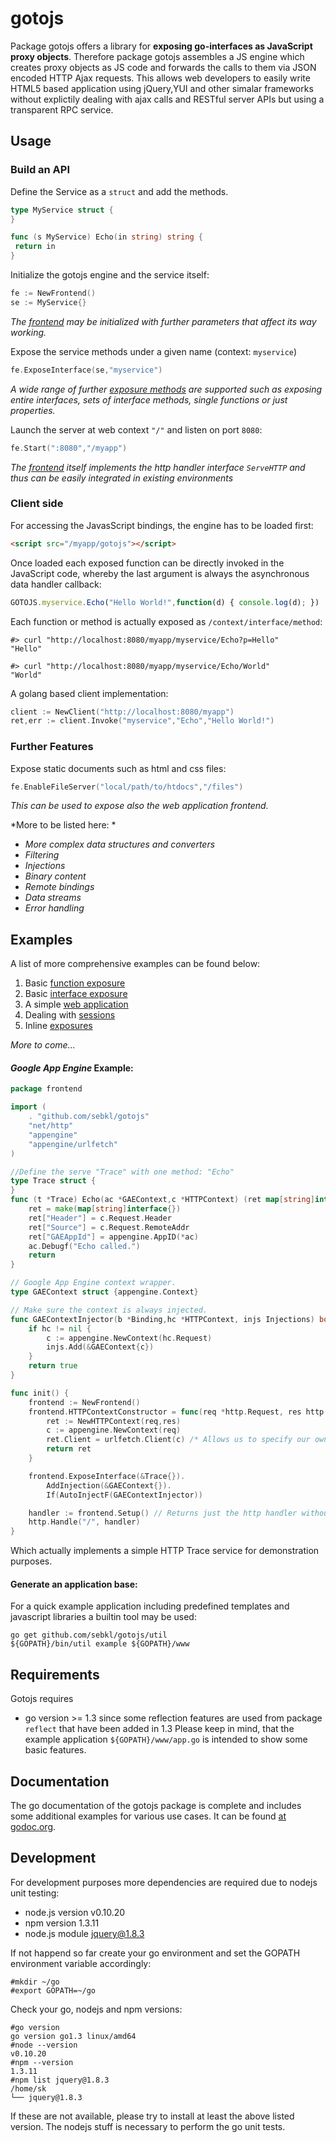 # gotojs
Package gotojs offers a library for **exposing go-interfaces as JavaScript proxy objects**.
Therefore package gotojs assembles a JS engine which creates proxy objects as JS code and forwards the calls to them via JSON encoded HTTP Ajax requests. This allows web developers to easily write HTML5 based application using jQuery,YUI and other simalar frameworks without explictily dealing with ajax calls and RESTful server APIs but using a transparent RPC service.

## Usage
### Build an API

Define the Service as a ``struct`` and add the methods.
```go
type MyService struct {
}

func (s MyService) Echo(in string) string {
 return in
}
```

Initialize the gotojs engine and the service itself:
```go
fe := NewFrontend()
se := MyService{}
```
*The [frontend](http://godoc.org/github.com/sebkl/gotojs#Frontend) may be initialized with further parameters that affect its way working.*

Expose the service methods under a given name (context: `myservice`)
```go
fe.ExposeInterface(se,"myservice")
```
*A wide range of further [exposure methods](http://godoc.org/github.com/sebkl/gotojs#Frontend) are supported such as exposing entire interfaces, sets of interface methods, single functions or just properties.*

Launch the server at web context `"/"` and listen on port `8080`:
```go
fe.Start(":8080","/myapp")
```
*The [frontend](http://godoc.org/github.com/sebkl/gotojs#Frontend) itself implements the http handler interface `ServeHTTP` and thus can be easily integrated in existing environments*

### Client side
For accessing the JavasScript bindings, the engine has to be loaded first:
```html
<script src="/myapp/gotojs"></script>
```
Once loaded each exposed function can be directly invoked in the JavaScript code, whereby the last argument is always the asynchronous data handler callback:
```javascript
GOTOJS.myservice.Echo("Hello World!",function(d) { console.log(d); })
```

Each function or method is actually exposed as `/context/interface/method`:
```
#> curl "http://localhost:8080/myapp/myservice/Echo?p=Hello"
"Hello"

#> curl "http://localhost:8080/myapp/myservice/Echo/World"
"World"
```

A golang based client implementation:
```go
client := NewClient("http://localhost:8080/myapp")
ret,err := client.Invoke("myservice","Echo","Hello World!")
```

### Further Features
Expose static documents such as html and css files:
```go
fe.EnableFileServer("local/path/to/htdocs","/files")
```
*This can be used to expose also the web application frontend.*


*More to be listed here: *
* *More complex data structures and converters*
* *Filtering*
* *Injections*
* *Binary content*
* *Remote bindings*
* *Data streams*
* *Error handling*


## Examples

A list of more comprehensive examples can be found below:

1. Basic [function exposure](https://github.com/sebkl/gotojs/blob/master/example_test.go)
2. Basic [interface exposure](https://github.com/sebkl/gotojs/blob/master/example_interface_test.go)
3. A simple [web application](https://github.com/sebkl/gotojs/blob/master/example_fileserver_test.go)
4. Dealing with [sessions](https://github.com/sebkl/gotojs/blob/master/example_sessions_test.go)
4. Inline [exposures](https://github.com/sebkl/gotojs/blob/master/example_static_test.go)

*More to come...*

#### *Google App Engine* Example:
```go
package frontend

import (
	. "github.com/sebkl/gotojs"
	"net/http"
	"appengine"
	"appengine/urlfetch"
)

//Define the serve "Trace" with one method: "Echo"
type Trace struct {
}
func (t *Trace) Echo(ac *GAEContext,c *HTTPContext) (ret map[string]interface{}) {
	ret = make(map[string]interface{})
	ret["Header"] = c.Request.Header
	ret["Source"] = c.Request.RemoteAddr
	ret["GAEAppId"] = appengine.AppID(*ac)
	ac.Debugf("Echo called.")
	return
}

// Google App Engine context wrapper.
type GAEContext struct {appengine.Context}

// Make sure the context is always injected.
func GAEContextInjector(b *Binding,hc *HTTPContext, injs Injections) bool {
	if hc != nil {
		c := appengine.NewContext(hc.Request)
		injs.Add(&GAEContext{c})
	}
	return true
}

func init() {
	frontend := NewFrontend()
	frontend.HTTPContextConstructor = func(req *http.Request, res http.ResponseWriter) *HTTPContext {
		ret := NewHTTPContext(req,res)
		c := appengine.NewContext(req)
		ret.Client = urlfetch.Client(c) /* Allows us to specify our own http.Client impl. */
		return ret
	}

	frontend.ExposeInterface(&Trace{}).
		AddInjection(&GAEContext{}).
		If(AutoInjectF(GAEContextInjector))

	handler := frontend.Setup() // Returns just the http handler without starting a standalone server.
	http.Handle("/", handler)
}
```
Which actually implements a simple HTTP Trace service for demonstration purposes.

#### Generate an application base:
For a quick example application including predefined templates and javascript libraries a builtin tool may be used:
```
go get github.com/sebkl/gotojs/util
${GOPATH}/bin/util example ${GOPATH}/www
```

## Requirements
Gotojs requires
* go version >= 1.3
since some reflection features are used from package `reflect` that have been added in 1.3
Please keep in mind, that the example application `${GOPATH}/www/app.go` is intended to show some basic features.

## Documentation
The go documentation of the gotojs package is complete and includes some additional examples for various use cases.
It can be found [at godoc.org](http://godoc.org/github.com/sebkl/gotojs).

## Development
For development purposes more dependencies are required due to nodejs unit testing:
* node.js version v0.10.20
* npm version 1.3.11
* node.js module jquery@1.8.3

If not happend so far create your go environment and set the GOPATH environment variable accordingly:
```
#mkdir ~/go
#export GOPATH=~/go

```

Check your go, nodejs and npm versions:
```
#go version
go version go1.3 linux/amd64
#node --version
v0.10.20
#npm --version
1.3.11
#npm list jquery@1.8.3
/home/sk
└── jquery@1.8.3
```

If these are not available, please try to install at least the above listed version. The nodejs stuff is necessary
to perform the go unit tests.

